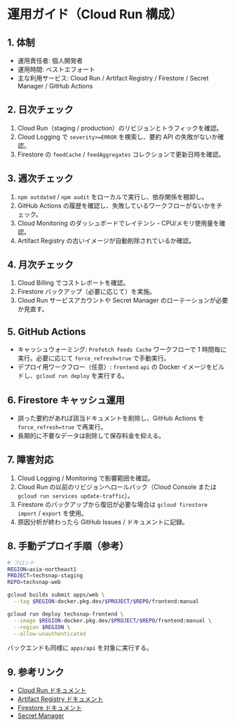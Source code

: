 # 運用ガイド（Cloud Run 構成）

## 1. 体制

- 運用責任者: 個人開発者
- 運用時間: ベストエフォート
- 主な利用サービス: Cloud Run / Artifact Registry / Firestore / Secret Manager / GitHub Actions

## 2. 日次チェック

1. Cloud Run（staging / production）のリビジョンとトラフィックを確認。
2. Cloud Logging で `severity>=ERROR` を検索し、要約 API の失敗がないか確認。
3. Firestore の `feedCache` / `feedAggregates` コレクションで更新日時を確認。

## 3. 週次チェック

1. `npm outdated` / `npm audit` をローカルで実行し、依存関係を棚卸し。
2. GitHub Actions の履歴を確認し、失敗しているワークフローがないかをチェック。
3. Cloud Monitoring のダッシュボードでレイテンシ・CPU/メモリ使用量を確認。
4. Artifact Registry の古いイメージが自動削除されているか確認。

## 4. 月次チェック

1. Cloud Billing でコストレポートを確認。
2. Firestore バックアップ（必要に応じて）を実施。
3. Cloud Run サービスアカウントや Secret Manager のローテーションが必要か見直す。

## 5. GitHub Actions

- キャッシュウォーミング: `Prefetch Feeds Cache` ワークフローで 1 時間毎に実行。必要に応じて `force_refresh=true` で手動実行。
- デプロイ用ワークフロー（任意）: `frontend` `api` の Docker イメージをビルドし、`gcloud run deploy` を実行する。

## 6. Firestore キャッシュ運用

- 誤った要約があれば該当ドキュメントを削除し、GitHub Actions を `force_refresh=true` で再実行。
- 長期的に不要なデータは削除して保存料金を抑える。

## 7. 障害対応

1. Cloud Logging / Monitoring で影響範囲を確認。
2. Cloud Run の以前のリビジョンへロールバック（Cloud Console または `gcloud run services update-traffic`）。
3. Firestore のバックアップから復旧が必要な場合は `gcloud firestore import` / `export` を使用。
4. 原因分析が終わったら GitHub Issues / ドキュメントに記録。

## 8. 手動デプロイ手順（参考）

```bash
# フロント
REGION=asia-northeast1
PROJECT=techsnap-staging
REPO=techsnap-web

gcloud builds submit apps/web \
  --tag $REGION-docker.pkg.dev/$PROJECT/$REPO/frontend:manual

gcloud run deploy techsnap-frontend \
  --image $REGION-docker.pkg.dev/$PROJECT/$REPO/frontend:manual \
  --region $REGION \
  --allow-unauthenticated
```

バックエンドも同様に `apps/api` を対象に実行する。

## 9. 参考リンク

- [Cloud Run ドキュメント](https://cloud.google.com/run/docs)
- [Artifact Registry ドキュメント](https://cloud.google.com/artifact-registry/docs)
- [Firestore ドキュメント](https://cloud.google.com/firestore/docs)
- [Secret Manager](https://cloud.google.com/secret-manager/docs)
